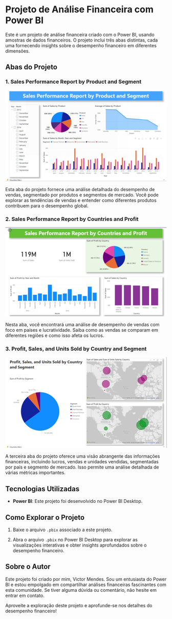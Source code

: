 # Projeto de Análise Financeira com Power BI

Este é um projeto de análise financeira criado com o Power BI, usando amostras de dados financeiros. O projeto inclui três abas distintas, cada uma fornecendo insights sobre o desempenho financeiro em diferentes dimensões.

## Abas do Projeto

### 1. Sales Performance Report by Product and Segment

![Screenshot da aba 01](https://raw.githubusercontent.com/VictorTangoMike/power_bi/main/Financial/img/Page_01.png)

Esta aba do projeto fornece uma análise detalhada do desempenho de vendas, segmentado por produtos e segmentos de mercado. Você pode explorar as tendências de vendas e entender como diferentes produtos contribuem para o desempenho global.

### 2. Sales Performance Report by Countries and Profit

![Screenshot da aba 02](https://raw.githubusercontent.com/VictorTangoMike/power_bi/main/Financial/img/Page_02.png)

Nesta aba, você encontrará uma análise de desempenho de vendas com foco em países e lucratividade. Saiba como as vendas se comparam em diferentes regiões e como isso afeta os lucros.

### 3. Profit, Sales, and Units Sold by Country and Segment

![Screenshot da aba 03](https://raw.githubusercontent.com/VictorTangoMike/power_bi/main/Financial/img/Page_03.png)

A terceira aba do projeto oferece uma visão abrangente das informações financeiras, incluindo lucros, vendas e unidades vendidas, segmentadas por país e segmento de mercado. Isso permite uma análise detalhada de várias métricas importantes.

## Tecnologias Utilizadas

- **Power BI**: Este projeto foi desenvolvido no Power BI Desktop.

## Como Explorar o Projeto

1. Baixe o arquivo `.pbix` associado a este projeto.

2. Abra o arquivo `.pbix` no Power BI Desktop para explorar as visualizações interativas e obter insights aprofundados sobre o desempenho financeiro.

## Sobre o Autor

Este projeto foi criado por mim, Victor Mendes. Sou um entusiasta do Power BI e estou empolgado em compartilhar análises financeiras fascinantes com esta comunidade. Se tiver alguma dúvida ou comentário, não hesite em entrar em contato.

Aproveite a exploração deste projeto e aprofunde-se nos detalhes do desempenho financeiro!
